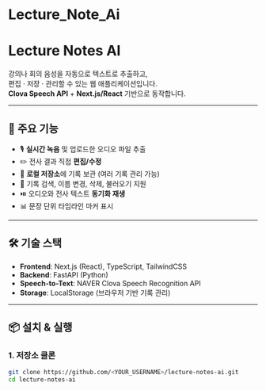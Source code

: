 # Lecture_Note_Ai
# Lecture Notes AI

강의나 회의 음성을 자동으로 텍스트로 추출하고,  
편집 · 저장 · 관리할 수 있는 웹 애플리케이션입니다.  
**Clova Speech API** + **Next.js/React** 기반으로 동작합니다.

---

## 🚀 주요 기능
- 🎙️ **실시간 녹음** 및 업로드한 오디오 파일 추출
- ✏️ 전사 결과 직접 **편집/수정**
- 💾 **로컬 저장소**에 기록 보관 (여러 기록 관리 가능)
- 📂 기록 검색, 이름 변경, 삭제, 불러오기 지원
- ⏯️ 오디오와 전사 텍스트 **동기화 재생**
- 📊 문장 단위 타임라인 마커 표시

---

## 🛠️ 기술 스택
- **Frontend**: Next.js (React), TypeScript, TailwindCSS
- **Backend**: FastAPI (Python)
- **Speech-to-Text**: NAVER Clova Speech Recognition API
- **Storage**: LocalStorage (브라우저 기반 기록 관리)

---

## 📦 설치 & 실행

### 1. 저장소 클론
```bash
git clone https://github.com/<YOUR_USERNAME>/lecture-notes-ai.git
cd lecture-notes-ai
